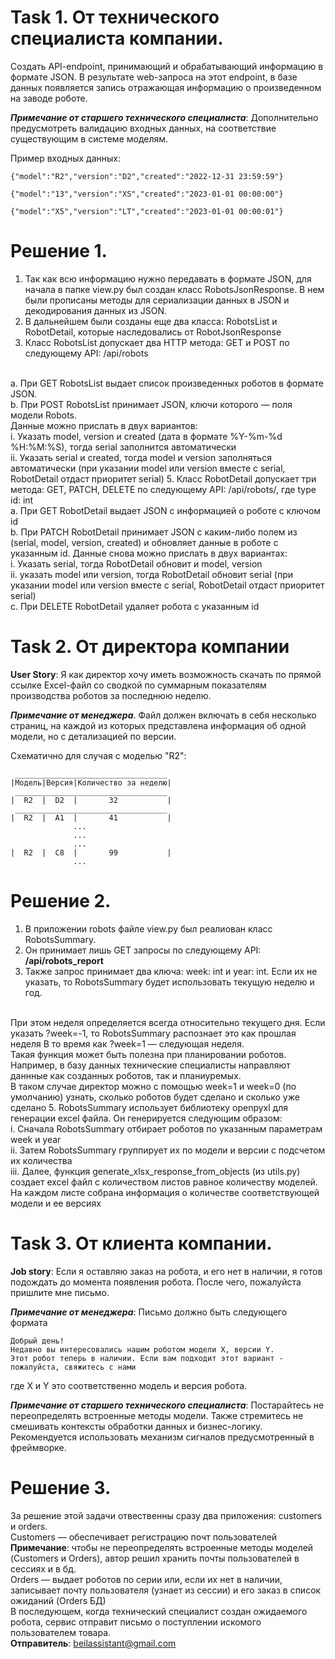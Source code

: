 # Task 1. От технического специалиста компании.
Создать API-endpoint, принимающий и обрабатывающий информацию в формате JSON. 
В результате web-запроса на этот endpoint, в базе данных появляется запись 
отражающая информацию о произведенном на заводе роботе. 

_**Примечание от старшего технического специалиста**_: 
Дополнительно предусмотреть валидацию входных данных, на соответствие существующим в системе моделям.

Пример входных данных:

```{"model":"R2","version":"D2","created":"2022-12-31 23:59:59"}```

```{"model":"13","version":"XS","created":"2023-01-01 00:00:00"}```

```{"model":"X5","version":"LT","created":"2023-01-01 00:00:01"}```


# Решение 1.
1. Так как всю информацию нужно передавать в формате JSON, для начала в папке view.py был создан класс RobotsJsonResponse.
В нем были прописаны методы для сериализации данных в JSON и декодирования данных из JSON.
3. В дальнейшем были созданы еще два класса: RobotsList и RobotDetail, которые наследовались от RobotJsonResponse
4. Класс RobotsList допускает два HTTP метода: GET и POST по следующему API: /api/robots
<br />
  a. При GET RobotsList выдает список произведенных роботов в формате JSON.
<br />
  b. При POST RobotsList принимает JSON, ключи которого — поля модели Robots.
<br />
Данные можно прислать в двух вариантов:
<br />
  i. Указать model, version и created (дата в формате %Y-%m-%d %H:%M:%S), тогда serial заполнится автоматически
<br />
  ii. Указать serial и created, тогда model и version заполняться автоматически (при указании model или version вместе с serial, RobotDetail отдаст приоритет serial)
5. Класс RobotDetail допускает три метода: GET, PATCH, DELETE по следующему API: /api/robots/<id>, где  type id: int
<br />
  a.  При GET RobotDetail выдает JSON с информацией о роботе с ключом id
<br />
  b.  При PATCH RobotDetail принимает JSON с каким-либо полем из (serial, model, version, created) и обновляет данные в роботе с указанным id.
Данные снова можно прислать в двух вариантах:
<br />
  i. Указать serial, тогда RobotDetail обновит и model, version
<br />
  ii. указать model или version, тогда RobotDetail обновит serial (при указании model или version вместе с serial, RobotDetail отдаст приоритет serial)
<br />
  c.  При DELETE RobotDetail удаляет робота с указанным id

# Task 2. От директора компании
**User Story**: Я как директор хочу иметь возможность скачать по прямой ссылке Excel-файл со сводкой по суммарным показателям производства роботов за последнюю неделю. 

_**Примечание от менеджера**_. Файл должен включать в себя несколько страниц, на каждой из которых представлена информация об одной модели, но с детализацией по версии. 

Схематично для случая с моделью "R2":

```
 __________________________________
|Модель|Версия|Количество за неделю|
 __________________________________
|  R2  |  D2  |       32           |
 __________________________________
|  R2  |  A1  |       41           |
              ...
              ... 
              ...
|  R2  |  С8  |       99           |
              ...  
```

# Решение 2. 
1. В приложении robots файле view.py был реалиован класс RobotsSummary.
2. Он принимает лишь GET запросы по следующему API: **/api/robots_report**
3. Также запрос принимает два ключа: week: int и year: int. Если их не указать, то RobotsSummary будет использовать текущую неделю и год.
<br />
При этом неделя определяется всегда относительно текущего дня. Если указать ?week=-1, то RobotsSummary распознает это как прошлая неделя
В то время как ?week=1 — следующая неделя.
<br />
Такая функция может быть полезна при планировании роботов. Например, в базу данных технические специалисты направляют даннные как созданных роботов, так и планиуремых.
<br />
В таком случае директор можно с помощью week=1 и week=0 (по умолчанию) узнать, сколько роботов будет сделано и сколько уже сделано
5. RobotsSummary использует библиотеку openpyxl для генерации excel файла. Он генерируется следующим образом:
<br />
    i. Сначала RobotsSummary отбирает роботов по указанным параметрам week и year
<br />
    ii. Затем RobotsSummary группирует их по модели и версии с подсчетом их количества
<br />
    iii. Далее, функция generate_xlsx_response_from_objects (из utils.py) создает excel файл с количеством листов равное количеству моделей. На каждом листе собрана информация о количестве соответствующей модели и ее версиях


# Task 3. От клиента компании.
**Job story**: Если я оставляю заказ на робота, и его нет в наличии, я готов подождать до момента появления робота. После чего, пожалуйста пришлите мне письмо.

_**Примечание от менеджера**_: Письмо должно быть следующего формата
```
Добрый день!
Недавно вы интересовались нашим роботом модели X, версии Y. 
Этот робот теперь в наличии. Если вам подходит этот вариант - пожалуйста, свяжитесь с нами
```
где Х и Y это соответственно модель и версия робота.

_**Примечание от старшего технического специалиста**_: Постарайтесь не переопределять встроенные методы модели. Также стремитесь не смешивать контексты обработки данных и бизнес-логику. Рекомендуется использовать механизм сигналов предусмотренный в фреймворке.


# Решение 3.
За решение этой задачи отвественны сразу два приложения: customers и orders.
<br />
Customers — обеспечивает регистрацию почт пользователей
**Примечание**: чтобы не переопределять встроенные методы моделей (Customers и Orders), автор решил хранить почты пользователей в сессиях и в бд. 
<br />
Orders — выдает роботов по серии или, если их нет в наличии, записывает почту пользователя (узнает из сессии) и его заказ в список ожиданий (Orders БД)
<br />
В последующем, когда технический специалист создан ожидаемого робота, сервис отправит письмо о поступлении искомого пользователем товара.
<br />
**Отправитель**: beilassistant@gmail.com


